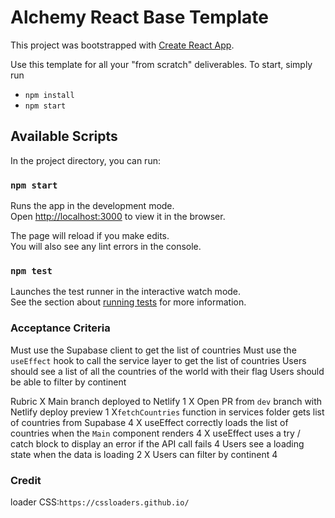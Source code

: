 # Alchemy React Base Template

This project was bootstrapped with [Create React App](https://github.com/facebook/create-react-app).

Use this template for all your "from scratch" deliverables. To start, simply run

- `npm install`
- `npm start`

## Available Scripts

In the project directory, you can run:

### `npm start`

Runs the app in the development mode.\
Open [http://localhost:3000](http://localhost:3000) to view it in the browser.

The page will reload if you make edits.\
You will also see any lint errors in the console.

### `npm test`

Launches the test runner in the interactive watch mode.\
See the section about [running tests](https://facebook.github.io/create-react-app/docs/running-tests) for more information.

### Acceptance Criteria

Must use the Supabase client to get the list of countries
Must use the `useEffect` hook to call the service layer to get the list of countries
Users should see a list of all the countries of the world with their flag
Users should be able to filter by continent

Rubric
X Main branch deployed to Netlify 1
X Open PR from `dev` branch with Netlify deploy preview 1
X`fetchCountries` function in services folder gets list of countries from Supabase 4
X useEffect correctly loads the list of countries when the `Main` component renders 4
X useEffect uses a try / catch block to display an error if the API call fails 4
Users see a loading state when the data is loading 2
X Users can filter by continent 4

### Credit

loader CSS:`https://cssloaders.github.io/`
